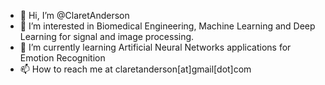 - 👋 Hi, I’m @ClaretAnderson
- 👀 I’m interested in Biomedical Engineering, Machine Learning and Deep Learning for signal and image processing.
- 🌱 I’m currently learning Artificial Neural Networks applications for Emotion Recognition
- 📫 How to reach me at claretanderson[at]gmail[dot]com

<!---
ClaretAnderson/ClaretAnderson is a ✨ special ✨ repository because its `README.md` (this file) appears on your GitHub profile.
You can click the Preview link to take a look at your changes.
--->
